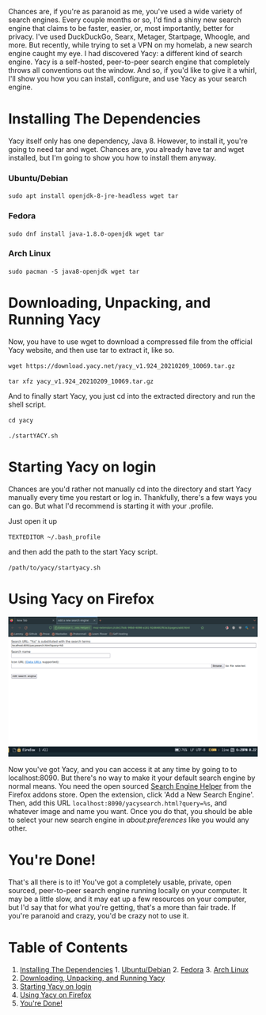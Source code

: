 Chances are, if you're as paranoid as me, you've used a wide variety of search engines. Every couple months or so, I'd find a shiny new search engine that claims to be faster, easier, or, most importantly, better for privacy. I've used DuckDuckGo, Searx, Metager, Startpage, Whoogle, and more. But recently, while trying to set a VPN on my homelab, a new search engine caught my eye. I had discovered Yacy: a different kind of search engine. Yacy is a self-hosted, peer-to-peer search engine that completely throws all conventions out the window. And so, if you'd like to give it a whirl, I'll show you how you can install, configure, and use Yacy as your search engine.


<a id="org80eb436"></a>

# Installing The Dependencies

Yacy itself only has one dependency, Java 8. However, to install it, you're going to need tar and wget. Chances are, you already have tar and wget installed, but I'm going to show you how to install them anyway.


<a id="org16313bf"></a>

### Ubuntu/Debian

`sudo apt install openjdk-8-jre-headless wget tar`


<a id="orga100a04"></a>

### Fedora

`sudo dnf install java-1.8.0-openjdk wget tar`


<a id="org79b6aa2"></a>

### Arch Linux

`sudo pacman -S java8-openjdk wget tar`


<a id="org0ff29d0"></a>

# Downloading, Unpacking, and Running Yacy

Now, you have to use wget to download a compressed file from the official Yacy website, and then use tar to extract it, like so. 

`wget https://download.yacy.net/yacy_v1.924_20210209_10069.tar.gz`

`tar xfz yacy_v1.924_20210209_10069.tar.gz`

And to finally start Yacy, you just cd into the extracted directory and run the shell script.

`cd yacy`

`./startYACY.sh`


<a id="orga8212ba"></a>

# Starting Yacy on login

Chances are you'd rather not manually cd into the directory and start Yacy manually every time you restart or log in. Thankfully, there's a few ways you can go. But what I'd recommend is starting it with your .profile.

Just open it up

`TEXTEDITOR ~/.bash_profile`

and then add the path to the start Yacy script.

`/path/to/yacy/startyacy.sh`


<a id="orgc6e2d2b"></a>

# Using Yacy on Firefox

![YacyImage](/images/Yacy.png)

Now you've got Yacy, and you can access it at any time by going to to localhost:8090. But there's no way to make it your default search engine by normal means. You need the open sourced [Search Engine Helper](https://addons.mozilla.org/lv/firefox/addon/search-engines-helper/) from the Firefox addons store. Open the extension, click 'Add a New Search Engine'. Then, add this URL `localhost:8090/yacysearch.html?query=%s`, and whatever image and name you want. Once you do that, you should be able to select your new search engine in *about:preferences* like you would any other.


<a id="org204e4a8"></a>

# You're Done!

That's all there is to it! You've got a completely usable, private, open sourced, peer-to-peer search engine running locally on your computer. It may be a little slow, and it may eat up a few resources on your computer, but I'd say that for what you're getting, that's a more than fair trade. If you're paranoid and crazy, you'd be crazy not to use it. 


# Table of Contents

1.  [Installing The Dependencies](#org80eb436)
        1.  [Ubuntu/Debian](#org16313bf)
        2.  [Fedora](#orga100a04)
        3.  [Arch Linux](#org79b6aa2)
2.  [Downloading, Unpacking, and Running Yacy](#org0ff29d0)
3.  [Starting Yacy on login](#orga8212ba)
4.  [Using Yacy on Firefox](#orgc6e2d2b)
5.  [You're Done!](#org204e4a8)
